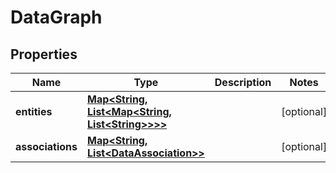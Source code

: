 

# DataGraph

## Properties

Name | Type | Description | Notes
------------ | ------------- | ------------- | -------------
**entities** | [**Map&lt;String, List&lt;Map&lt;String, List&lt;String&gt;&gt;&gt;&gt;**](List.md) |  |  [optional]
**associations** | [**Map&lt;String, List&lt;DataAssociation&gt;&gt;**](List.md) |  |  [optional]




